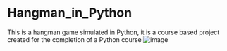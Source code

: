 # Hangman_in_Python
This is a hangman game simulated in Python, it is a course based project created for the completion of a Python course
![image](https://github.com/user-attachments/assets/6684f735-b3af-45aa-a83b-f5e3fa24cef5)
